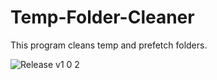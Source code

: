 # Temp-Folder-Cleaner
This program cleans temp and prefetch folders.

![Release v1 0 2](https://user-images.githubusercontent.com/91411319/192155500-499cdca1-05ab-4865-aec3-2e60e50ee356.png)
